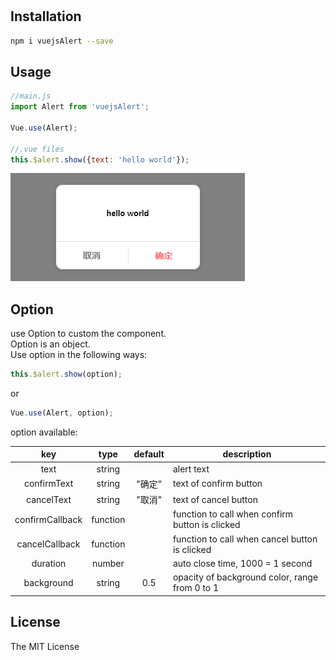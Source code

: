 #

## Installation

```bash
npm i vuejsAlert --save
```

## Usage

```javascript
//main.js
import Alert from 'vuejsAlert';

Vue.use(Alert);

//.vue files
this.$alert.show({text: 'hello world'});
```

![vuejsAlert](./assets/images/alert.png)

## Option

use Option to custom the component.  
Option is an object.  
Use option in the following ways:

```javascript
this.$alert.show(option);
```

or

```javascript
Vue.use(Alert, option);
```

option available:

| key | type | default | description |
| :-: | :-: | :-: | ------ |
| text | string |  | alert text |
| confirmText | string | "确定" | text of confirm button |
| cancelText | string | "取消" | text of cancel button |
| confirmCallback | function |  | function to call when confirm button is clicked |
| cancelCallback | function |  | function to call when cancel button is clicked |
| duration | number |  | auto close time, 1000 = 1 second |
| background | string | 0.5 | opacity of background color, range from 0 to 1|

## License

The MIT License